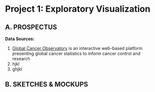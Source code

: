 # Project 1: Exploratory Visualization
## A. PROSPECTUS


**Data Sources:**
1. [Global Cancer Observatory](https://gco.iarc.fr/) is an interactive web-based platform presenting global cancer statistics to inform cancer control and research
2. hjkl
3. ghjkl

## B. SKETCHES & MOCKUPS
